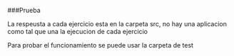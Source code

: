 ###Prueba

La respeusta a cada ejercicio esta en la carpeta src, no hay una aplicacion como tal que una la ejecucion de cada ejercicio

Para probar el funcionamiento se puede usar la carpeta de test
